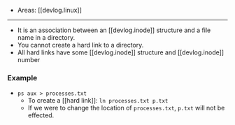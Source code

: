 
- Areas: [[devlog.linux]]

---

- It is an association between an [[devlog.inode]] structure and a file name in a directory.
- You cannot create a hard link to a directory.
- All hard links have some [[devlog.inode]] structure and [[devlog.inode]] number

### Example

- `ps aux > processes.txt`
  - To create a [[hard link]]: `ln processes.txt p.txt`
  - If we were to change the location of `processes.txt`, `p.txt` will not be effected.
